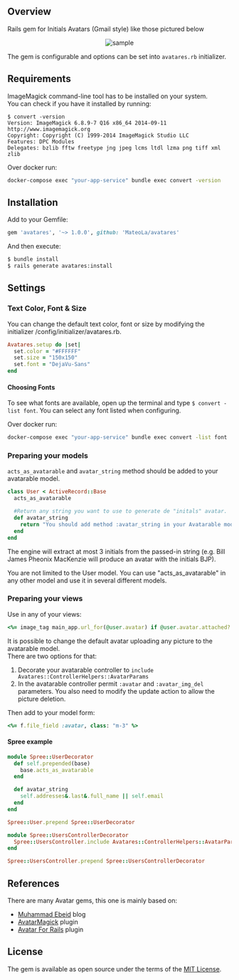 ## Overview

Rails gem for Initials Avatars (Gmail style) like those pictured below

<p align="center">
	<img src="https://user-images.githubusercontent.com/138067/52684517-8a70a400-2f14-11e9-8412-04945bc7c839.png" alt="sample">
</p>

The gem is configurable and options can be set into ```avatares.rb``` initializer.

## Requirements

ImageMagick command-line tool has to be installed on your system.<br>
You can check if you have it installed by running:

```
$ convert -version
Version: ImageMagick 6.8.9-7 Q16 x86_64 2014-09-11 http://www.imagemagick.org
Copyright: Copyright (C) 1999-2014 ImageMagick Studio LLC
Features: DPC Modules
Delegates: bzlib fftw freetype jng jpeg lcms ltdl lzma png tiff xml zlib
```

Over docker run:
```sh
docker-compose exec "your-app-service" bundle exec convert -version
```

## Installation

Add to your Gemfile:

```ruby
gem 'avatares', '~> 1.0.0', github: 'MateoLa/avatares'
```

And then execute:

```sh
$ bundle install
$ rails generate avatares:install
```

## Settings

### Text Color, Font & Size

You can change the default text color, font or size by modifying the initializer /config/initializer/avatares.rb.

```ruby
Avatares.setup do |set|
  set.color = "#FFFFFF"
  set.size = "150x150"
  set.font = "DejaVu-Sans"
end
```

#### Choosing Fonts

To see what fonts are available, open up the terminal and type ```$ convert -list font```. You can select any font listed when configuring.

Over docker run:
```sh
docker-compose exec "your-app-service" bundle exec convert -list font
```

### Preparing your models

```acts_as_avatarable``` and ```avatar_string``` method should be added to your avatarable model.

```ruby
class User < ActiveRecord::Base
  acts_as_avatarable

  #Return any string you want to use to generate de "initals" avatar.
  def avatar_string
    return "You should add method :avatar_string in your Avatarable model"
  end  
end
```

The engine will extract at most 3 initials from the passed-in string (e.g. Bill James Pheonix MacKenzie will produce an avatar with the initials BJP).

You are not limited to the User model. You can use "acts_as_avatarable" in any other model and use it in several different models.

### Preparing your views

Use in any of your views:

```ruby
<%= image_tag main_app.url_for(@user.avatar) if @user.avatar.attached? %>
```

It is possible to change the default avatar uploading any picture to the avatarable model.<br>
There are two options for that:<br>
1) Decorate your avatarable controller to ```include Avatares::ControllerHelpers::AvatarParams```
2) In the avatarable controller permit ```:avatar``` and ```:avatar_img_del``` parameters. You also need to modify the update action to allow the picture deletion.

Then add to your model form:

```ruby
<%= f.file_field :avatar, class: "m-3" %>
```

#### Spree example

```ruby
module Spree::UserDecorator
  def self.prepended(base)
    base.acts_as_avatarable
  end

  def avatar_string
    self.addresses&.last&.full_name || self.email
  end
end

Spree::User.prepend Spree::UserDecorator
```

```ruby
module Spree::UsersControllerDecorator
  Spree::UsersController.include Avatares::ControllerHelpers::AvatarParams
end

Spree::UsersController.prepend Spree::UsersControllerDecorator
```

## References

There are many Avatar gems, this one is mainly based on:
* [Muhammad Ebeid](
https://www.muhammadebeid.com/blog/generate-initials-avatar-programmatically-with-minimagick-and-active-storage) blog
* [AvatarMagick](https://github.com/bjedrocha/avatar_magick) plugin
* [Avatar For Rails](https://github.com/ging/avatars_for_rails) plugin

## License

The gem is available as open source under the terms of the [MIT License](./LICENSE).

